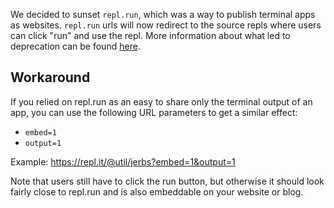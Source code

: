 We decided to sunset `repl.run`, which was a way to publish terminal apps as websites. `repl.run` urls will now redirect to the source repls where users can click "run" and use the repl. More information about what led to deprecation can be found [here](https://blog.repl.it/anon).

## Workaround

If you relied on repl.run as an easy to share only the terminal output of an app, you can use the following URL parameters to get a similar effect: 

- `embed=1`
- `output=1`

Example: https://repl.it/@util/jerbs?embed=1&output=1

Note that users still have to click the run button, but otherwise it should look fairly close to repl.run and is also embeddable on your website or blog.
